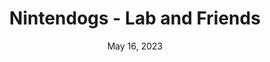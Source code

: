 ---
layout: nds
title: "Nintendogs - Lab and Friends"
categories:
 - approved
 - nds
 - universal
 - safe
tags:
- animals
- nintendogs
date: May 16, 2023
edition: us
permalink: /games/nintendogs-lab-and-friends/play/details
publisher: Nintendo
gid: nintendogs-lab-and-friends
---